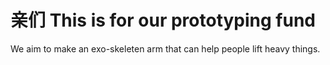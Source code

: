  # 亲们 This is for our prototyping fund 
 We aim to make an exo-skeleten arm that can help people lift heavy things. 
